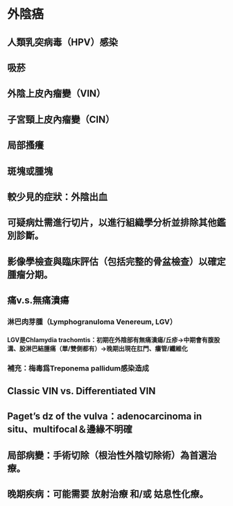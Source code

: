 # 外陰癌

## 人類乳突病毒（HPV）感染

## 吸菸

## 外陰上皮內瘤變（VIN）

## 子宮頸上皮內瘤變（CIN）

## 局部搔癢

## 斑塊或腫塊

## 較少見的症狀：外陰出血

## 可疑病灶需進行切片，以進行組織學分析並排除其他鑑別診斷。

## 影像學檢查與臨床評估（包括完整的骨盆檢查）以確定腫瘤分期。

## 痛v.s.無痛潰瘍

### 淋巴肉芽腫（Lymphogranuloma Venereum, LGV）

#### LGV是Chlamydia trachomtis：初期在外陰部有無痛潰瘍/丘疹→中期會有腹股溝、股淋巴結腫痛（單/雙側都有）→晚期出現在肛門、瘻管/纖維化

### 補充：梅毒爲Treponema pallidum感染造成

## Classic VIN vs. Differentiated VIN

## Paget’s dz of the vulva：adenocarcinoma in situ、multifocal＆邊緣不明確

## 局部病變：手術切除（根治性外陰切除術）為首選治療。

## 晚期疾病：可能需要 放射治療 和/或 姑息性化療。

